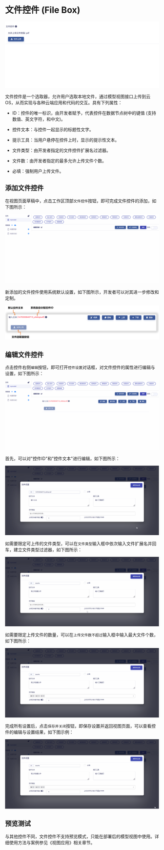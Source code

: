 # 文件控件 (File Box)

![Matrix.OS](../../../../../media/os/tools/modelview/showfilebox.gif "文件控件")

文件控件是一个选取器，允许用户选取本地文件，通过模型视图接口上传到云OS，从而实现与各种云端应用和代码的交互。具有下列属性：

* ID：控件的唯一标识，由开发者赋予，代表控件在数据节点树中的键值 (支持数值、英文字符，和中文)。

* 控件文本：与控件一起显示的标题性文字。

* 提示工具：当用户悬停在控件上时，显示的提示性文本。

* 文件类型：由开发者指定的文件控件扩展名过滤器。

* 文件数：由开发者指定的最多允许上传文件个数。

* 必填：强制用户上传文件。

## 添加文件控件

在视图页面草稿中，点击工作区顶部`文件控件`按钮，即可完成文件控件的添加，如下图所示：

![Matrix.OS](../../../../../media/os/tools/modelview/addfilebox.gif "添加文件控件")

新添加的文件控件使用系统默认设置，如下图所示，开发者可以对其进一步修改和定制。

![Matrix.OS](../../../../../media/os/tools/modelview/addfilebox.png "文件控件默认设置")

## 编辑文件控件

点击控件右侧`编辑`按钮，即可打开`控件设置`对话框，对文件控件的属性进行编辑与设置，如下图所示：

![Matrix.OS](../../../../../media/os/tools/modelview/editfilebox1.gif "编辑文件控件 - 打开控件设置对话框")

首先，可以对"控件ID"和"控件文本"进行编辑，如下图所示：

![Matrix.OS](../../../../../media/os/tools/modelview/editfilebox2.gif "编辑文件控件 - 控件ID与文本编辑")

如需要限定可上传的文件类型，可以在`文件类型`输入框中依次输入文件扩展名并回车，建立文件类型过滤器，如下图所示：

![Matrix.OS](../../../../../media/os/tools/modelview/editfilebox3.gif "编辑文件控件 - 设置扩展名过滤")

如需要限定上传文件的数量，可以在`上传文件数不超过`输入框中输入最大文件个数，如下图所示：

![Matrix.OS](../../../../../media/os/tools/modelview/editfilebox4.gif "编辑文件控件 - 限制上传文件数")

完成所有设置后，点击`保存并关闭`按钮，即保存设置并返回视图页面，可以查看控件的编辑与设置结果，如下图示例：

![Matrix.OS](../../../../../media/os/tools/modelview/editfilebox5.gif "编辑文件控件 - 保存控件设置")

## 预览测试

与其他控件不同，文件控件不支持预览模式，只能在部署后的模型视图中使用。详细使用方法与案例参见《视图应用》相关章节。
